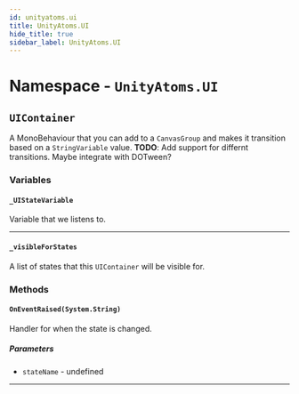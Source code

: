```yaml
---
id: unityatoms.ui
title: UnityAtoms.UI
hide_title: true
sidebar_label: UnityAtoms.UI
---
```


# Namespace - `UnityAtoms.UI`

## `UIContainer`

A MonoBehaviour that you can add to a `CanvasGroup` and makes it transition based on a `StringVariable` value. **TODO**: Add support for differnt transitions. Maybe integrate with DOTween?

### Variables

#### `_UIStateVariable`

Variable that we listens to.

---

#### `_visibleForStates`

A list of states that this `UIContainer` will be visible for.

### Methods

#### `OnEventRaised(System.String)`

Handler for when the state is changed.

##### Parameters

-   `stateName` - undefined

---
